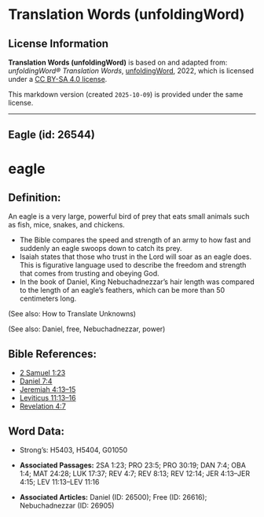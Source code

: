 # Translation Words (unfoldingWord)

## License Information

**Translation Words (unfoldingWord)** is based on and adapted from: _unfoldingWord® Translation Words_, [unfoldingWord](https://unfoldingword.org/utw), 2022, which is licensed under a [CC BY-SA 4.0 license](https://creativecommons.org/licenses/by-sa/4.0/legalcode.en).

This markdown version (created `2025-10-09`) is provided under the same license.



--------------------------------

## Eagle (id: 26544)

eagle
=====

Definition:
-----------

An eagle is a very large, powerful bird of prey that eats small animals such as fish, mice, snakes, and chickens.

* The Bible compares the speed and strength of an army to how fast and suddenly an eagle swoops down to catch its prey.
* Isaiah states that those who trust in the Lord will soar as an eagle does. This is figurative language used to describe the freedom and strength that comes from trusting and obeying God.
* In the book of Daniel, King Nebuchadnezzar’s hair length was compared to the length of an eagle’s feathers, which can be more than 50 centimeters long.

(See also: How to Translate Unknowns)

(See also: Daniel, free, Nebuchadnezzar, power)

Bible References:
-----------------

* [2 Samuel 1:23](https://ref.ly/2Sam1:23)
* [Daniel 7:4](https://ref.ly/Dan7:4)
* [Jeremiah 4:13–15](https://ref.ly/Jer4:13-Jer4:15)
* [Leviticus 11:13–16](https://ref.ly/Lev11:13-Lev11:16)
* [Revelation 4:7](https://ref.ly/Rev4:7)

Word Data:
----------

* Strong’s: H5403, H5404, G01050

* **Associated Passages:** 2SA 1:23; PRO 23:5; PRO 30:19; DAN 7:4; OBA 1:4; MAT 24:28; LUK 17:37; REV 4:7; REV 8:13; REV 12:14; JER 4:13–JER 4:15; LEV 11:13–LEV 11:16
* **Associated Articles:** Daniel (ID: 26500); Free (ID: 26616); Nebuchadnezzar (ID: 26905)

